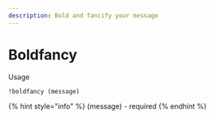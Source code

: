 ```yaml
---
description: Bold and fancify your message
---
```


# Boldfancy

Usage

```
!boldfancy (message)
```

{% hint style="info" %}
(message) - required
{% endhint %}
